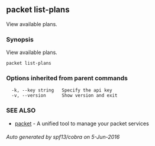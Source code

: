 ## packet list-plans

View available plans.

### Synopsis


View available plans.

```
packet list-plans
```

### Options inherited from parent commands

```
  -k, --key string   Specify the api key
  -v, --version      Show version and exit
```

### SEE ALSO
* [packet](packet.md)	 - A unified tool to manage your packet services

###### Auto generated by spf13/cobra on 5-Jun-2016
